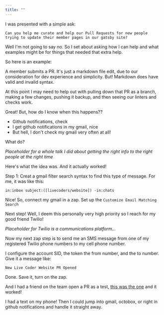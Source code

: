 ```yaml
---
title: ""
---
```


I was presented with a simple ask:

`Can you help me curate and help our Pull Requests for new people trying to update their member pages in our gatsby site?`

Well I'm not going to say no. So I set about asking how I can help and what examples might be for things that needed that extra help.

So here is an example:

A member submits a PR. It's just a markdown file edit, due to our consideration for dev experience and simplicity. But! Markdown does have valid and invalid syntax.

At this point I may need to help out with pulling down that PR as a branch, making a few changes, pushing it backup, and then seeing our linters and checks work.

Great! But, how do I know when this happens??

- Github notifications, check
- I get github notifications in my gmail, nice
- But hell, I don't check my gmail very often at all!

What do?

_Placeholder for a whole talk I did about getting the right info to the right people at the right time_

Here's what the idea was. And it actually worked!

Step 1: Creat a gmail filter search syntax to find this type of message. For me, it was like this:

`in:inbox subject:([livecoders/website]) -in:chats`

Nice! So, connect my gmail in a zap. Set up the `Customize Email Matching Search`

Next step! Well, I deem this personally very high priority so I reach for my good friend Twilio!

_Placeholder for Twilio is a communications platform..._

Now my next zap step is to send me an SMS message from one of my registered Twilio phone numbers to my cell phone number.

I configure the account SID, the token the from number, and the to number. Give it a message like:

`New Live Coder Website PR Opened`

Done. Save it, turn on the zap.

And I had a friend on the team open a PR as a test, [this was the one](https://github.com/livecoders/website/pull/77) and it worked!

I had a text on my phone! Then I could jump into gmail, octobox, or right in github notifications and handle it straight away.
